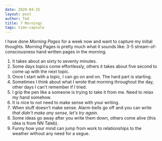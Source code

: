 ```yaml
---
date: 2020-04-25
layout: post
author: Ted
title: 7 Mornings
tags: time-capsule
---
```

I have done _Morning Pages_ for a week now and want to capture my initial thoughts. Morning Pages is pretty much what it sounds like: 3-5 stream-of-consciousness hand written pages in the morning.

1. It takes about an sixty to seventy minutes.
2. Some days topics come effortlessly, others it takes about five second to come up with the next topic.
3. Once I start with a topic, I can go on and on. The hard part is starting.
4. Sometimes I think about what I wrote that morning throughout the day, other days I can't remember if I tried.
5. I grip the pen like a someone is trying to take it from me. Need to relax my hand somehow.
6. It is nice to not need to make sense with your writing.
7. When stuff doesn't make sense. Alarm-bells go off and you can write _that didn't make any sense, let's try again_.
8. Some ideas go away after you write them down, others come alive (this idea is from NN Taleb).
9. Funny how your mind can jump from work to relationships to the weather without any need for a segue. 
